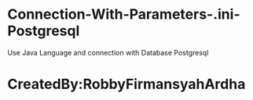 # Connection-With-Parameters-.ini-Postgresql
Use Java Language and connection with Database Postgresql
# CreatedBy:RobbyFirmansyahArdha

